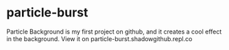 # particle-burst
Particle Background is my first project on github, and it creates a cool effect in the background.
View it on particle-burst.shadowgithub.repl.co
